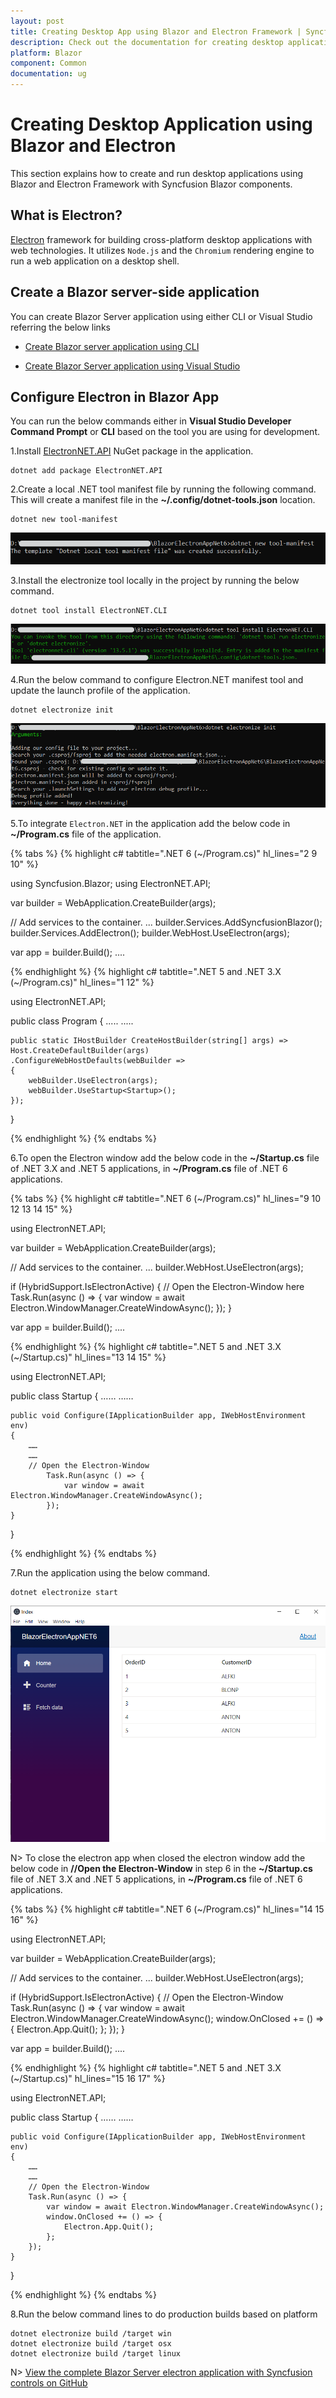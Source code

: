 ```yaml
---
layout: post
title: Creating Desktop App using Blazor and Electron Framework | Syncfusion
description: Check out the documentation for creating desktop application using Blazor and Electron Framework with Syncfusion Blazor Components in Visual Studio.
platform: Blazor
component: Common
documentation: ug
---
```


# Creating Desktop Application using Blazor and Electron

This section explains how to create and run desktop applications using Blazor and Electron Framework with Syncfusion Blazor components.

## What is Electron?

[Electron](https://www.electronjs.org/) framework for building cross-platform desktop applications with web technologies. It utilizes `Node.js` and the `Chromium` rendering engine to run a web application on a desktop shell.

## Create a Blazor server-side application

You can create Blazor Server application using either CLI or Visual Studio referring the below links

* [Create Blazor server application using CLI](https://blazor.syncfusion.com/documentation/getting-started/blazor-server-side-dotnet-cli)

* [Create Blazor Server application using Visual Studio](https://blazor.syncfusion.com/documentation/getting-started/blazor-server-side-visual-studio)
 
## Configure Electron in Blazor App

You can run the below commands either in **Visual Studio Developer Command Prompt** or **CLI** based on the tool you are using for development.

1.Install [ElectronNET.API](https://www.nuget.org/packages/ElectronNET.API/) NuGet package in the application.

```
dotnet add package ElectronNET.API
```

2.Create a local .NET tool manifest file by running the following command. This will create a manifest file in the **~/.config/dotnet-tools.json** location. 

```
dotnet new tool-manifest
```

![.NET tool manifest file](images\electron\net-tool-manifest.png)

3.Install the electronize tool locally in the project by running the below command.

```
dotnet tool install ElectronNET.CLI
```

![Electron NET CLI](images\electron\net-cli.png)

4.Run the below command to configure Electron.NET manifest tool and update the launch profile of the application.

```
dotnet electronize init
```
![Update launch profile](images\electron\update-launch-profile.png)

5.To integrate `Electron.NET` in the application add the below code in **~/Program.cs** file of the application.

{% tabs %}
{% highlight c# tabtitle=".NET 6 (~/Program.cs)" hl_lines="2 9 10" %}

using Syncfusion.Blazor;
using ElectronNET.API;

var builder = WebApplication.CreateBuilder(args);

// Add services to the container.
...
builder.Services.AddSyncfusionBlazor();
builder.Services.AddElectron();
builder.WebHost.UseElectron(args);

var app = builder.Build();
....

{% endhighlight %}
{% highlight c# tabtitle=".NET 5 and .NET 3.X (~/Program.cs)" hl_lines="1 12" %}

using ElectronNET.API;

public class Program
{
    .....
    .....

    public static IHostBuilder CreateHostBuilder(string[] args) =>
    Host.CreateDefaultBuilder(args)
    .ConfigureWebHostDefaults(webBuilder =>
    {
        webBuilder.UseElectron(args);
        webBuilder.UseStartup<Startup>();
    });
}

{% endhighlight %}
{% endtabs %}

6.To open the Electron window add the below code in the **~/Startup.cs** file of .NET 3.X and .NET 5 applications, in **~/Program.cs** file of .NET 6 applications.

{% tabs %}
{% highlight c# tabtitle=".NET 6 (~/Program.cs)" hl_lines="9 10 12 13 14 15" %}

using ElectronNET.API;

var builder = WebApplication.CreateBuilder(args);

// Add services to the container.
...
builder.WebHost.UseElectron(args);

if (HybridSupport.IsElectronActive)
{
    // Open the Electron-Window here
    Task.Run(async () => {
        var window = await Electron.WindowManager.CreateWindowAsync();
    });
}

var app = builder.Build();
....

{% endhighlight %}
{% highlight c# tabtitle=".NET 5 and .NET 3.X (~/Startup.cs)" hl_lines="13 14 15" %}

using ElectronNET.API;

public class Startup
{
    ……
    ……

    public void Configure(IApplicationBuilder app, IWebHostEnvironment env)
    {
        ……
        ……
        // Open the Electron-Window
            Task.Run(async () => {
                var window = await Electron.WindowManager.CreateWindowAsync();
            });
    }
}

{% endhighlight %}
{% endtabs %}

7.Run the application using the below command.

```
dotnet electronize start
```

![Electron app output](images\electron\electron-grid-output.png)

N> To close the electron app when closed the electron window add the below code in **//Open the Electron-Window** in step 6 in the **~/Startup.cs** file of .NET 3.X and .NET 5 applications, in **~/Program.cs** file of .NET 6 applications.

{% tabs %}
{% highlight c# tabtitle=".NET 6 (~/Program.cs)" hl_lines="14 15 16" %}

using ElectronNET.API;

var builder = WebApplication.CreateBuilder(args);

// Add services to the container.
...
builder.WebHost.UseElectron(args);

if (HybridSupport.IsElectronActive)
{
    // Open the Electron-Window
    Task.Run(async () => {
        var window = await Electron.WindowManager.CreateWindowAsync();
        window.OnClosed += () => {
            Electron.App.Quit();
        };
    });
}

var app = builder.Build();
....

{% endhighlight %}
{% highlight c# tabtitle=".NET 5 and .NET 3.X (~/Startup.cs)" hl_lines="15 16 17" %}

using ElectronNET.API;

public class Startup
{
    ……
    ……

    public void Configure(IApplicationBuilder app, IWebHostEnvironment env)
    {
        ……
        ……
        // Open the Electron-Window
        Task.Run(async () => {
            var window = await Electron.WindowManager.CreateWindowAsync();
            window.OnClosed += () => {
                Electron.App.Quit();
            };
        });
    }
}

{% endhighlight %}
{% endtabs %}

8.Run the below command lines to do production builds based on platform

```
dotnet electronize build /target win
dotnet electronize build /target osx
dotnet electronize build /target linux
```

N> [View the complete Blazor Server electron application with Syncfusion controls on GitHub](https://github.com/SyncfusionExamples/blazor-electron-app)
